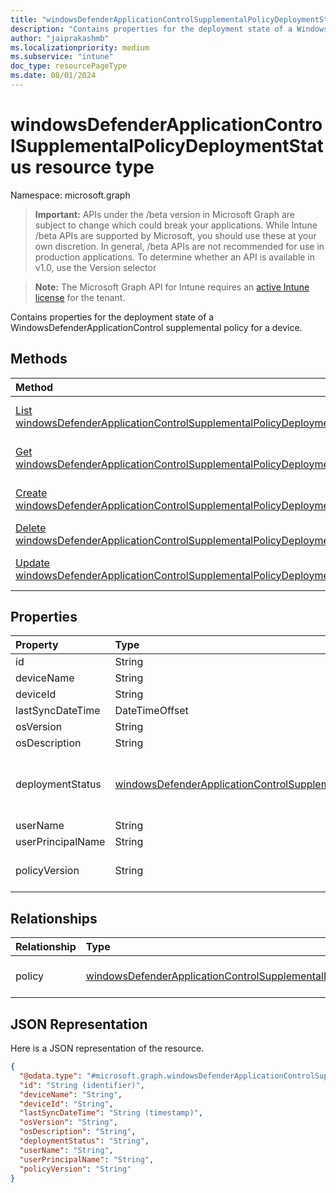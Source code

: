 ```yaml
---
title: "windowsDefenderApplicationControlSupplementalPolicyDeploymentStatus resource type"
description: "Contains properties for the deployment state of a WindowsDefenderApplicationControl supplemental policy for a device."
author: "jaiprakashmb"
ms.localizationpriority: medium
ms.subservice: "intune"
doc_type: resourcePageType
ms.date: 08/01/2024
---
```


# windowsDefenderApplicationControlSupplementalPolicyDeploymentStatus resource type

Namespace: microsoft.graph

> **Important:** APIs under the /beta version in Microsoft Graph are subject to change which could break your applications. While Intune /beta APIs are supported by Microsoft, you should use these at your own discretion. In general, /beta APIs are not recommended for use in production applications. To determine whether an API is available in v1.0, use the Version selector

> **Note:** The Microsoft Graph API for Intune requires an [active Intune license](https://go.microsoft.com/fwlink/?linkid=839381) for the tenant.

Contains properties for the deployment state of a WindowsDefenderApplicationControl supplemental policy for a device.

## Methods
|Method|Return Type|Description|
|:---|:---|:---|
|[List windowsDefenderApplicationControlSupplementalPolicyDeploymentStatuses](../api/intune-unlock-windowsdefenderapplicationcontrolsupplementalpolicydeploymentstatus-list.md)|[windowsDefenderApplicationControlSupplementalPolicyDeploymentStatus](../resources/intune-unlock-windowsdefenderapplicationcontrolsupplementalpolicydeploymentstatus.md) collection|List properties and relationships of the [windowsDefenderApplicationControlSupplementalPolicyDeploymentStatus](../resources/intune-unlock-windowsdefenderapplicationcontrolsupplementalpolicydeploymentstatus.md) objects.|
|[Get windowsDefenderApplicationControlSupplementalPolicyDeploymentStatus](../api/intune-unlock-windowsdefenderapplicationcontrolsupplementalpolicydeploymentstatus-get.md)|[windowsDefenderApplicationControlSupplementalPolicyDeploymentStatus](../resources/intune-unlock-windowsdefenderapplicationcontrolsupplementalpolicydeploymentstatus.md)|Read properties and relationships of the [windowsDefenderApplicationControlSupplementalPolicyDeploymentStatus](../resources/intune-unlock-windowsdefenderapplicationcontrolsupplementalpolicydeploymentstatus.md) object.|
|[Create windowsDefenderApplicationControlSupplementalPolicyDeploymentStatus](../api/intune-unlock-windowsdefenderapplicationcontrolsupplementalpolicydeploymentstatus-create.md)|[windowsDefenderApplicationControlSupplementalPolicyDeploymentStatus](../resources/intune-unlock-windowsdefenderapplicationcontrolsupplementalpolicydeploymentstatus.md)|Create a new [windowsDefenderApplicationControlSupplementalPolicyDeploymentStatus](../resources/intune-unlock-windowsdefenderapplicationcontrolsupplementalpolicydeploymentstatus.md) object.|
|[Delete windowsDefenderApplicationControlSupplementalPolicyDeploymentStatus](../api/intune-unlock-windowsdefenderapplicationcontrolsupplementalpolicydeploymentstatus-delete.md)|None|Deletes a [windowsDefenderApplicationControlSupplementalPolicyDeploymentStatus](../resources/intune-unlock-windowsdefenderapplicationcontrolsupplementalpolicydeploymentstatus.md).|
|[Update windowsDefenderApplicationControlSupplementalPolicyDeploymentStatus](../api/intune-unlock-windowsdefenderapplicationcontrolsupplementalpolicydeploymentstatus-update.md)|[windowsDefenderApplicationControlSupplementalPolicyDeploymentStatus](../resources/intune-unlock-windowsdefenderapplicationcontrolsupplementalpolicydeploymentstatus.md)|Update the properties of a [windowsDefenderApplicationControlSupplementalPolicyDeploymentStatus](../resources/intune-unlock-windowsdefenderapplicationcontrolsupplementalpolicydeploymentstatus.md) object.|

## Properties
|Property|Type|Description|
|:---|:---|:---|
|id|String|Key of the entity.|
|deviceName|String|Device name.|
|deviceId|String|Device ID.|
|lastSyncDateTime|DateTimeOffset|Last sync date time.|
|osVersion|String|Windows OS Version.|
|osDescription|String|Windows OS Version Description.|
|deploymentStatus|[windowsDefenderApplicationControlSupplementalPolicyStatuses](../resources/intune-unlock-windowsdefenderapplicationcontrolsupplementalpolicystatuses.md)|The deployment state of the policy. Possible values are: `unknown`, `success`, `tokenError`, `notAuthorizedByToken`, `policyNotFound`.|
|userName|String|The name of the user of this device.|
|userPrincipalName|String|User Principal Name.|
|policyVersion|String|Human readable version of the WindowsDefenderApplicationControl supplemental policy.|

## Relationships
|Relationship|Type|Description|
|:---|:---|:---|
|policy|[windowsDefenderApplicationControlSupplementalPolicy](../resources/intune-unlock-windowsdefenderapplicationcontrolsupplementalpolicy.md)|The navigation link to the WindowsDefenderApplicationControl supplemental policy.|

## JSON Representation
Here is a JSON representation of the resource.
<!-- {
  "blockType": "resource",
  "keyProperty": "id",
  "@odata.type": "microsoft.graph.windowsDefenderApplicationControlSupplementalPolicyDeploymentStatus"
}
-->
``` json
{
  "@odata.type": "#microsoft.graph.windowsDefenderApplicationControlSupplementalPolicyDeploymentStatus",
  "id": "String (identifier)",
  "deviceName": "String",
  "deviceId": "String",
  "lastSyncDateTime": "String (timestamp)",
  "osVersion": "String",
  "osDescription": "String",
  "deploymentStatus": "String",
  "userName": "String",
  "userPrincipalName": "String",
  "policyVersion": "String"
}
```